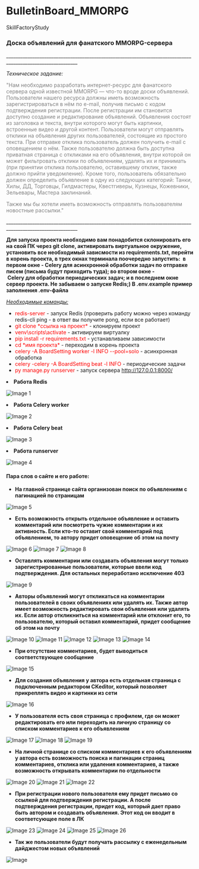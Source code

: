 # BulletinBoard_MMORPG
 SkillFactoryStudy

<h3><strong>Доска объявлений для фанатского MMORPG-сервера</strong></h3>
____________________________________________________________________________________________________________
</p></p></p>
<p><em>Техническое задание:</em></p>
<p><span style="color: #808080;">"Нам необходимо разработать интернет-ресурс для фанатского сервера одной известной MMORPG &mdash; что-то вроде доски объявлений. Пользователи нашего ресурса должны иметь возможность зарегистрироваться в нём по e-mail, получив письмо с кодом подтверждения регистрации. После регистрации им становится доступно создание и редактирование объявлений. Объявления состоят из заголовка и текста, внутри которого могут быть картинки, встроенные видео и другой контент. Пользователи могут отправлять отклики на объявления других пользователей, состоящие из простого текста. При отправке отклика пользователь должен получить e-mail с оповещением о нём. Также пользователю должна быть доступна приватная страница с откликами на его объявления, внутри которой он может фильтровать отклики по объявлениям, удалять их и принимать (при принятии отклика пользователю, оставившему отклик, также должно прийти уведомление). Кроме того, пользователь обязательно должен определить объявление в одну из следующих категорий: Танки, Хилы, ДД, Торговцы, Гилдмастеры, Квестгиверы, Кузнецы, Кожевники, Зельевары, Мастера заклинаний.</span></p>
<p><span style="color: #808080;">Также мы бы хотели иметь возможность отправлять пользователям новостные рассылки."</span></p>
____________________________________________________________________________________________________________

</p></p></p>
<p dir="auto"><strong>Для запуска проекта необходимо вам понадобится склонировать его на свой ПК через&nbsp;git clone, активировать виртуальное окружение, установить все необходимый зависмости из&nbsp;requirements.txt, перейти в корень проекта, в трех окнах терминала поочередно запустить: &nbsp;в первом окне - Celery для асинхронной обработки задач по отправке писем (письма будут приходить туда); во втором окне -&nbsp;Celery&nbsp;для&nbsp;обработки периодических задач; и в последнем окне сервер проекта. Не забываем о запуске Redis;) В .env.example пример заполнения .env-файла</strong></p>
<p dir="auto"><span style="text-decoration: underline;"><em>Необходимые команды:</em></span></p>
<ul dir="auto">
<li><span style="color: #ff0000;">redis-server</span> - запуск Redis (проверить работу можно через команду redis-cli ping - в ответ вы получите pong, если все работает)</li>
<li><span style="color: #ff0000;">git clone *ссылка на проект*</span> - клонируем проект</li>
<li><span style="color: #ff0000;">venv\scripts\activate</span> - активируем виртуалку</li>
<li><span style="color: #ff0000;">pip install -r requirements.txt</span> - устанавливаем зависимости</li>
<li><span style="color: #ff0000;">cd *имя проекта*</span> - переходим в корень проекта</li>
<li><span style="color: #ff0000;">celery -A BoardSetting worker -l INFO --pool=solo</span> - асинхронная обработка</li>
<li><span style="color: #ff0000;">celery -celery -A BoardSetting beat -l INFO</span> - периодические задачи</li>
<li><span style="color: #ff0000;">py manage.py runserver</span> - запуск сервера <a href="http://127.0.0.1:8000/" rel="nofollow">http://127.0.0.1:8000/</a></li>
</ul>

</p></p></p>

<li><strong>Работа Redis</strong></li>

![Image 1](https://github.com/Russiks/BulletinBoard_MMORPG/blob/main/Images/2023-05-30_12-00-16.png)

<li><strong>Работа Celery worker</strong></li>

![Image 2](https://github.com/Russiks/BulletinBoard_MMORPG/blob/main/Images/2023-05-30_12-04-29.png)

<li><strong>Работа Celery beat</strong></li>

![Image 3](https://github.com/Russiks/BulletinBoard_MMORPG/blob/main/Images/2023-05-30_12-05-32.png)

<li><strong>Работа runserver</strong></li>

![Image 4](https://github.com/Russiks/BulletinBoard_MMORPG/blob/main/Images/2023-05-30_12-06-30.png)

<h4><strong>Пара слов о сайте и его работе:</strong></h4>

<ul>
<li><strong>На главной странице сайта организован поиск по объявлениям с пагинацией по страницам</strong></li>
</ul>

![Image 5](https://github.com/Russiks/BulletinBoard_MMORPG/blob/main/Images/2023-05-30_12-17-14.png)

<ul>
<li><strong>Есть возможность открыть отдельное объявление и оставить комментарий или посмотреть чужие комментарии и их активность. Если кто-то оставит свой комментарий под объявлением, то автору придет оповещение об этом на почту</strong></li>
</ul>

![Image 6](https://github.com/Russiks/BulletinBoard_MMORPG/blob/main/Images/2023-05-30_12-19-45.png)
![Image 7](https://github.com/Russiks/BulletinBoard_MMORPG/blob/main/Images/2023-05-30_12-20-17.png)
![Image 8](https://github.com/Russiks/BulletinBoard_MMORPG/blob/main/Images/2023-05-30_12-23-07.png)

<ul>
<li><strong>Оставлять комментарии или создавать объявления могут только зарегистрированные пользователи, которые ввели код подтверждения. Для остальных переработано исключение 403</strong></li>
</ul>

![Image 9](https://github.com/Russiks/BulletinBoard_MMORPG/blob/main/Images/2023-05-30_12-32-33.png)

<ul>
<li><strong>Авторы объявлений могут откликаться на комментарии пользователей в своих объявлениях или удалять их. Также автор имеет возможность редактировать свои объявления или удалять их. Если автор откликниться на комментарий или отклонит его, то пользователю, который оставил комментарий, придет сообщение об этом на почту</strong></li>
</ul>

![Image 10](https://github.com/Russiks/BulletinBoard_MMORPG/blob/main/Images/2023-05-30_12-21-47.png)
![Image 11](https://github.com/Russiks/BulletinBoard_MMORPG/blob/main/Images/2023-05-30_12-24-12.png)
![Image 12](https://github.com/Russiks/BulletinBoard_MMORPG/blob/main/Images/2023-05-30_12-24-51.png)
![Image 13](https://github.com/Russiks/BulletinBoard_MMORPG/blob/main/Images/2023-05-30_12-26-25.png)
![Image 14](https://github.com/Russiks/BulletinBoard_MMORPG/blob/main/Images/2023-05-30_12-25-24.png)

<ul>
<li><strong>При отсутствие комментариев, будет выводиться соответствующее сообщение</strong></li>
</ul>

![Image 15](https://github.com/Russiks/BulletinBoard_MMORPG/blob/main/Images/2023-05-30_12-25-50.png)

<ul>
<li><strong>Для создания объявления у автора есть отдельная страница с подключенным редактором CKeditor, который позволяет прикреплять видео и картинки из сети</strong></li>
</ul>

![Image 16](https://github.com/Russiks/BulletinBoard_MMORPG/blob/main/Images/2023-05-30_12-27-31.png)

<ul>
<li><strong>У пользователя есть своя страница с профилем, где он может редактировать его или переходить на личную страницу со списком комментариев к его объявлениям</strong></li>
</ul>

![Image 17](https://github.com/Russiks/BulletinBoard_MMORPG/blob/main/Images/2023-05-30_12-28-08.png)
![Image 18](https://github.com/Russiks/BulletinBoard_MMORPG/blob/main/Images/2023-05-30_12-28-31.png)
![Image 19](https://github.com/Russiks/BulletinBoard_MMORPG/blob/main/Images/2023-05-30_12-29-00.png)

<ul>
<li><strong>На личной странице со списком комментариев к его объявлениям у автора есть возможность поиска и пагинации страниц комментариев, отклика или удаления комментариев, а также возможность открывать комментарии по отдельности</strong></li>
</ul>

![Image 20](https://github.com/Russiks/BulletinBoard_MMORPG/blob/main/Images/2023-05-30_12-29-31.png)
![Image 21](https://github.com/Russiks/BulletinBoard_MMORPG/blob/main/Images/2023-05-30_12-30-12.png)
![Image 22](https://github.com/Russiks/BulletinBoard_MMORPG/blob/main/Images/2023-05-30_12-30-51.png)

<ul>
<li><strong>При регистрации нового пользователя ему придет письмо со ссылкой для подтверждения регистрации. А после подтверждения регистрации, придет код, который дает право быть автором и создавать объявления. Этот код он вводит в соответсующее поле в ЛК</strong></li>
</ul>

![Image 23](https://github.com/Russiks/BulletinBoard_MMORPG/blob/main/Images/2023-05-30_12-33-22.png)
![Image 24](https://github.com/Russiks/BulletinBoard_MMORPG/blob/main/Images/2023-05-30_12-58-41.png)
![Image 25](https://github.com/Russiks/BulletinBoard_MMORPG/blob/main/Images/2023-05-30_12-31-48.png)
![Image 26](https://github.com/Russiks/BulletinBoard_MMORPG/blob/main/Images/2023-05-30_12-59-40.png)

<ul>
<li><strong>Так же пользователи будут получать рассылку с еженедельным дайджестом новых объявлений</strong></li>
</ul>

![Image](https://github.com/Russiks/BulletinBoard_MMORPG/blob/main/Images/2023-05-30_13-03-11.png)


